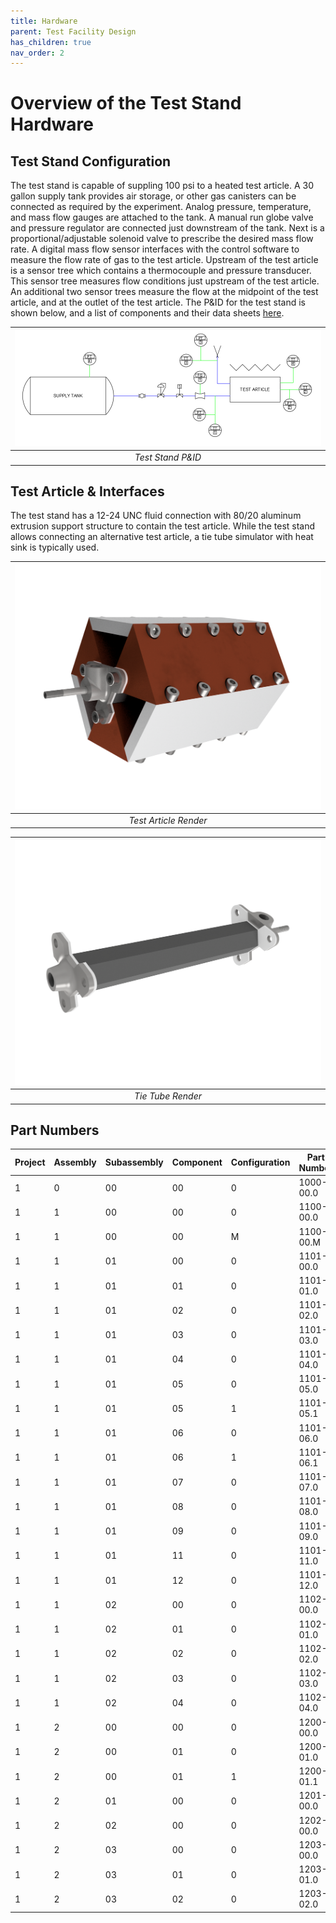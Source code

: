 ```yaml
---
title: Hardware
parent: Test Facility Design
has_children: true
nav_order: 2
---
```

# Overview of the Test Stand Hardware

## Test Stand Configuration
The test stand is capable of suppling 100 psi to a heated test article. A 30 gallon supply tank provides air storage, or other gas canisters can be connected as required by the experiment. Analog pressure, temperature, and mass flow gauges are attached to the tank. A manual run globe valve and pressure regulator are connected just downstream of the tank. Next is a proportional/adjustable solenoid valve to prescribe the desired mass flow rate. A digital mass flow sensor interfaces with the control software to measure the flow rate of gas to the test article. Upstream of the test article is a sensor tree which contains a thermocouple and pressure transducer. This sensor tree measures flow conditions just upstream of the test article. An additional two sensor trees measure the flow at the midpoint of the test article, and at the outlet of the test article. The P&ID for the test stand is shown below, and a list of components and their data sheets [here](equipment/datasheets.md).

|![Test Stand P&ID](../../assets/images/PID.PNG)|
|:-:|
|*Test Stand P&ID*|

## Test Article & Interfaces
The test stand has a 12-24 UNC fluid connection with 80/20 aluminum extrusion support structure to contain the test article. While the test stand allows connecting an alternative test article, a tie tube simulator with heat sink is typically used.

|![Test Article Render](../../assets/images/20210203%20-%20TA.png)|
|:-:|
|*Test Article Render*|

|![Tie Tube Render](../../assets/images/20210203%20-%20TT.png)|
|:-:|
|*Tie Tube Render*|

## Part Numbers

| Project | Assembly | Subassembly | Component | Configuration | Part Number | Name                       |
| ------- | -------- | ----------- | --------- | ------------- | ----------- | -------------------------- |
| 1       | 0        | 00          | 00        | 0             | 1000-00.0   | NTP Project                |
| 1       | 1        | 00          | 00        | 0             | 1100-00.0   | Test Article               |
| 1       | 1        | 00          | 00        | M             | 1100-00.M   | Test Article Master        |
| 1       | 1        | 01          | 00        | 0             | 1101-00.0   | Tie Tube assembly          |
| 1       | 1        | 01          | 01        | 0             | 1101-01.0   | Filler                     |
| 1       | 1        | 01          | 02        | 0             | 1101-02.0   | Outer Tie Tube             |
| 1       | 1        | 01          | 03        | 0             | 1101-03.0   | Moderator                  |
| 1       | 1        | 01          | 04        | 0             | 1101-04.0   | Inner Tie Tube             |
| 1       | 1        | 01          | 05        | 0             | 1101-05.0   | Cap                        |
| 1       | 1        | 01          | 05        | 1             | 1101-05.1   | Cap - As Printed           |
| 1       | 1        | 01          | 06        | 0             | 1101-06.0   | Manifold                   |
| 1       | 1        | 01          | 06        | 1             | 1101-06.1   | Manifold - As Printed      |
| 1       | 1        | 01          | 07        | 0             | 1101-07.0   | Gasket A                   |
| 1       | 1        | 01          | 08        | 0             | 1101-08.0   | Gasket B                   |
| 1       | 1        | 01          | 09        | 0             | 1101-09.0   | Gasket C                   |
| 1       | 1        | 01          | 11        | 0             | 1101-11.0   | O-Ring A                   |
| 1       | 1        | 01          | 12        | 0             | 1101-12.0   | O-Ring B                   |
| 1       | 1        | 02          | 00        | 0             | 1102-00.0   | Heat Sink Assembly         |
| 1       | 1        | 02          | 01        | 0             | 1102-01.0   | Heat Sink Conductor        |
| 1       | 1        | 02          | 02        | 0             | 1102-02.0   | Heat Sink Beam             |
| 1       | 1        | 02          | 03        | 0             | 1102-03.0   | Heat Sink Screw            |
| 1       | 1        | 02          | 04        | 0             | 1102-04.0   | Heat Sink Washer           |
| 1       | 2        | 00          | 00        | 0             | 1200-00.0   | Test Stand                 |
| 1       | 2        | 00          | 01        | 0             | 1200-01.0   | P&ID Title Sheet           |
| 1       | 2        | 00          | 01        | 1             | 1200-01.1   | P&ID Process Sheet         |
| 1       | 2        | 01          | 00        | 0             | 1201-00.0   | Test Stand Structure       |
| 1       | 2        | 02          | 00        | 0             | 1202-00.0   | Test Stand Process         |
| 1       | 2        | 03          | 00        | 0             | 1203-00.0   | Test Stand Instrumentation |
| 1       | 2        | 03          | 01        | 0             | 1203-01.0   | Instrumentation Diagram    |
| 1       | 2        | 03          | 02        | 0             | 1203-02.0   | Pressure Transducer        |